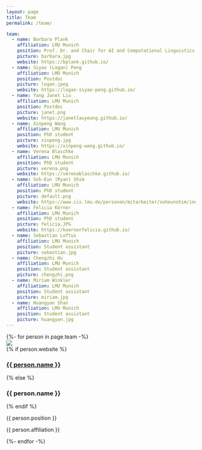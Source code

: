 ```yaml
---
layout: page
title: Team
permalink: /team/

team:
  - name: Barbara Plank
    affiliation: LMU Munich
    position: Prof. Dr. and Chair for AI and Computational Linguistics
    picture: barbara.jpg
    website: https://bplank.github.io/
  - name: Siyao (Logan) Peng
    affiliation: LMU Munich
    position: Postdoc
    picture: logan.jpeg
    website: https://logan-siyao-peng.github.io/
  - name: Yang Janet Liu
    affiliation: LMU Munich
    position: Postdoc
    picture: janet.png
    website: https://janetlauyeung.github.io/
  - name: Xinpeng Wang
    affiliation: LMU Munich
    position: PhD student
    picture: xinpeng.jpg
    website: https://xinpeng-wang.github.io/
  - name: Verena Blaschke
    affiliation: LMU Munich
    position: PhD student
    picture: verena.png
    website: https://verenablaschke.github.io/
  - name: Soh-Eun (Ryan) Shim
    affiliation: LMU Munich
    position: PhD student
    picture: default.png
    website: https://www.cis.lmu.de/personen/mitarbeiter/soheunshim/index.html
  - name: Felicia Körner
    affiliation: LMU Munich
    position: PhD student
    picture: felicia.JPG
    website: https://koernerfelicia.github.io/
  - name: Sebastian Loftus
    affiliation: LMU Munich
    position: Student assistant
    picture: sebastian.jpg
  - name: Chengzhi Hu
    affiliation: LMU Munich
    position: Student assistant
    picture: chengzhi.png
  - name: Miriam Winkler
    affiliation: LMU Munich
    position: Student assistant
    picture: miriam.jpg
  - name: Huangyan Shan
    affiliation: LMU Munich
    position: Student assistant
    picture: huangyan.jpg
---
```


<!-- This code inserts all team members. To add a team member, edit the team list above-->
<div class="pt-8 flex justify-center">
  <div class="flex flex-wrap justify-center max-w-screen-lg">
    {%- for person in page.team -%}
      <div class="flex justify-center w-full md:w-1/2 lg:w-1/3 xl:w-1/4 px-4 mb-8">
        <div class="bg-white rounded-sm text-center shadow-md p-6 w-full max-w-sm">
          <div class="flex justify-center pb-4">
            <img class="shadow rounded-full object-cover md:w-32 md:h-32 lg:w-40 lg:h-40" src="/assets/img/team/{{person.picture}}">
          </div>
          {% if person.website %}
            <a href="{{person.website}}">
              <h3 class="text-xl font-semibold text-linkLight hover:text-link mb-2">{{ person.name }}</h3>
            </a>
          {% else %}
            <h3 class="text-xl font-semibold text-headings mb-2">{{ person.name }}</h3>
          {% endif %}
          <p class="text-sm text-lightText">{{ person.position }}</p>
          <p class="text-sm text-lightText mt-4 italic align-bottom">{{ person.affiliation }}</p>
        </div>
      </div>
    {%- endfor -%}
  </div>
</div>
